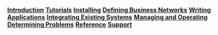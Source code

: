 **[Introduction]({{site.baseurl}}/introduction/introduction.html)**
**[Tutorials]({{site.baseurl}}/tutorials/tutorialindex.html)**
**[Installing]({{site.baseurl}}/installing/prerequisites.html)**
**[Defining Business Networks]({{site.baseurl}}/introduction/businessnetwork.html)**
**[Writing Applications]({{site.baseurl}}/applications/genapp.html)**
**[Integrating Existing Systems]({{site.baseurl}}/integrating/integrating-index.html)**
**[Managing and Operating]({{site.baseurl}}/managing/managingindex.html)**
**[Determining Problems]({{site.baseurl}}/problems/diagnostics.html)**
**[Reference]({{site.baseurl}}/reference/MeetTheModules.html)**
**[Support]({{site.baseurl}}/support/index.html)**
